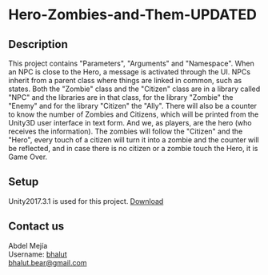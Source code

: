 # Hero-Zombies-and-Them-UPDATED

## Description
This project contains "Parameters", "Arguments" and "Namespace". When an NPC is close to the Hero, a message is activated through the UI. NPCs inherit from a parent class where things are linked in common, such as states. Both the "Zombie" class and the "Citizen" class are in a library called "NPC" and the libraries are in that class, for the library "Zombie" the "Enemy" and for the library "Citizen" the "Ally". There will also be a counter to know the number of Zombies and Citizens, which will be printed from the Unity3D user interface in text form. And we, as players, are the hero (who receives the information).
The zombies will follow the "Citizen" and the "Hero", every touch of a citizen will turn it into a zombie and the counter will be reflected, and in case there is no citizen or a zombie touch the Hero, it is Game Over.

## Setup
Unity2017.3.1 is used for this project. [Download](https://unity3d.com/es/get-unity/download/archive?_ga=2.153390200.1940527209.1522794485-350918595.1522794485)

## Contact us
Abdel Mejía <br/>
Username: [bhalut](https://github.com/bhalut) <br/>
<bhalut.bear@gmail.com>
